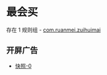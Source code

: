 # 最会买

存在 1 规则组 - [com.ruanmei.zuihuimai](/src/apps/com.ruanmei.zuihuimai.ts)

## 开屏广告

- [快照-0](https://i.gkd.li/import/13269864)
